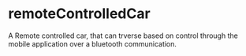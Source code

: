 # remoteControlledCar
A Remote controlled car,  that can trverse based on control through the mobile application over a bluetooth communication.
